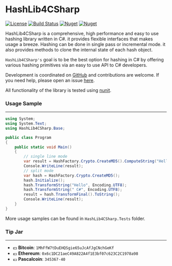 # HashLib4CSharp
[![License](http://img.shields.io/badge/license-MIT-green.svg)](https://github.com/Xor-el/HashLib4CSharp/blob/master/LICENSE.txt) [![Build Status](https://travis-ci.com/Xor-el/HashLib4CSharp.svg?branch=master)](https://travis-ci.com/Xor-el/HashLib4CSharp) [![Nuget](https://img.shields.io/nuget/v/HashLib4CSharp)](https://www.nuget.org/packages/HashLib4CSharp/) [![Nuget](https://img.shields.io/nuget/dt/HashLib4CSharp)](https://www.nuget.org/packages/HashLib4CSharp/)

HashLib4CSharp is a comprehensive, high performance and easy to use hashing library written in C#.
it provides flexible interfaces that makes usage a breeze.
Hashing can be done in single pass or incremental mode.
it also provides methods to clone the internal state of each hash object.

``HashLib4CSharp's`` goal is to be the best option for hashing in C# by offering various hashing primitives via an easy to use API to C# developers.

Development is coordinated on [GitHub](https://github.com/Xor-el/HashLib4CSharp) and contributions are welcome. If you need help, please open an issue [here](https://github.com/Xor-el/HashLib4CSharp/issues).

All functionality of the library is tested using [nunit](https://github.com/nunit/nunit).

### Usage Sample
----------------------------------------


```c#
using System;
using System.Text;
using HashLib4CSharp.Base;

public class Program
{
	public static void Main()
	{
		// single line mode
		var result = HashFactory.Crypto.CreateMD5().ComputeString("Hello C#", Encoding.UTF8).ToString();
		Console.WriteLine(result);
		// split mode
		var hash = HashFactory.Crypto.CreateMD5();
		hash.Initialize();
		hash.TransformString("Hello", Encoding.UTF8);
		hash.TransformString(" C#", Encoding.UTF8);
		result = hash.TransformFinal().ToString();
		Console.WriteLine(result);
	}
}
```

More usage samples can be found in ``HashLib4CSharp.Tests`` folder.

### Tip Jar
----------------------------------------

* :dollar: **Bitcoin**: `1MhFfW7tDuEHQSgie65uJcAfJgCNchGeKf`
* :euro: **Ethereum**: `0x6c1DC21aeC49A822A4f1E3bf07c623C2C1978a98`
* :pound: **Pascalcoin**: `345367-40`
